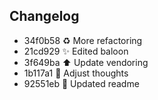 ## Changelog

* 34f0b58 ♻️ More refactoring
* 21cd929 ✨ Edited baloon
* 3f649ba ⬆️ Update vendoring
* 1b117a1 🐛 Adjust thoughts
* 92551eb 📝 Updated readme
